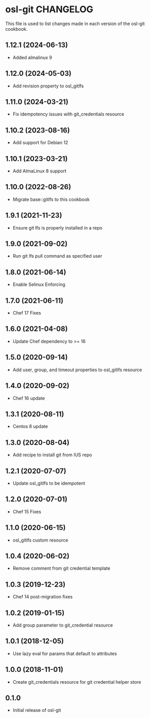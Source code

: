 osl-git CHANGELOG
=================
This file is used to list changes made in each version of the
osl-git cookbook.

1.12.1 (2024-06-13)
-------------------
- Added almalinux 9

1.12.0 (2024-05-03)
-------------------
- Add revision property to osl_gitlfs

1.11.0 (2024-03-21)
-------------------
- Fix idempotency issues with git_credentials resource

1.10.2 (2023-08-16)
-------------------
- Add support for Debian 12

1.10.1 (2023-03-21)
-------------------
- Add AlmaLinux 8 support

1.10.0 (2022-08-26)
-------------------
- Migrate base::gitlfs to this cookbook

1.9.1 (2021-11-23)
------------------
- Ensure git lfs is properly installed in a repo

1.9.0 (2021-09-02)
------------------
- Run git lfs pull command as specified user

1.8.0 (2021-06-14)
------------------
- Enable Selinux Enforcing

1.7.0 (2021-06-11)
------------------
- Chef 17 Fixes

1.6.0 (2021-04-08)
------------------
- Update Chef dependency to >= 16

1.5.0 (2020-09-14)
------------------
- Add user, group, and timeout properties to osl_gitlfs resource

1.4.0 (2020-09-02)
------------------
- Chef 16 update

1.3.1 (2020-08-11)
------------------
- Centos 8 update

1.3.0 (2020-08-04)
------------------
- Add recipe to install git from IUS repo

1.2.1 (2020-07-07)
------------------
- Update osl_gitlfs to be idempotent

1.2.0 (2020-07-01)
------------------
- Chef 15 Fixes

1.1.0 (2020-06-15)
------------------
- osl_gitlfs custom resource

1.0.4 (2020-06-02)
------------------
- Remove comment from git credential template

1.0.3 (2019-12-23)
------------------
- Chef 14 post-migration fixes

1.0.2 (2019-01-15)
------------------
- Add group parameter to git_credential resource

1.0.1 (2018-12-05)
------------------
- Use lazy eval for params that default to attributes

1.0.0 (2018-11-01)
------------------
- Create git_credentials resource for git credential helper store

0.1.0
-----
- Initial release of osl-git

